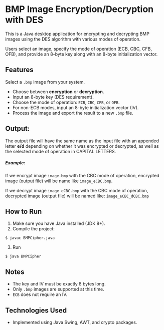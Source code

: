 # BMP Image Encryption/Decryption with DES

This is a Java desktop application for encrypting and decrypting BMP images using the DES algorithm with various modes of operation. 

Users select an image, specify the mode of operation (ECB, CBC, CFB, OFB), and provide an 8-byte key along with an 8-byte initialization vector.

## Features
Select a `.bmp` image from your system.
- Choose between **encryption** or **decryption**.
- Input an 8-byte key (DES requirement).
- Choose the mode of operation: `ECB`, `CBC`, `CFB`, or `OFB`.
- For non-ECB modes, input an 8-byte initialization vector (IV).
- Process the image and export the result to a new `.bmp` file.

## Output: 

The output file will have the same name as the input file with an appended letter **e/d** depending on whether it was encrypted or decrypted, as well as the selected  mode of operation in CAPITAL LETTERS.

##### Example: 
If we encrypt image `image.bmp` with the CBC mode of operation, encrypted image (output file) will be name like `image_eCBC.bmp`. 

If we decrypt image `image_eCBC.bmp` with the CBC mode of operation, decrypted image (output file) will be named like: `image_eCBC_dCBC.bmp`

## How to Run
1. Make sure you have Java installed (JDK 8+).
2. Compile the project:
``` 
$ javac BMPCipher.java
```
3. Run 
```
$ java BMPCipher
```

## Notes
- The key and IV must be exactly 8 bytes long.
- Only `.bmp` images are supported at this time.
- `ECB` does not require an IV.

## Technologies Used
- Implemented using Java Swing, AWT, and crypto packages.
